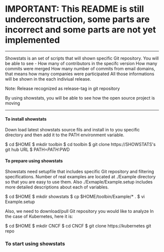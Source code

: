 # IMPORTANT: This README is still underconstruction, some parts are incorrect and some parts are not yet implemented
----
Showstats is an set of scripts that will shown specific Git repository.
You will be able to see -
How many of contributors in the specifc version
How many commits were merged
How many number of commits from email domains, that means how many companies were participated
All those informations will be shown in the each indiviual release.

Note: Release recognized as release-tag in git repository


By using showstats, you will be able to see how the open source project is moving

----
#### To install showstats

Down load latest showstats source fils and install in to you specific directory and then add it to the PATH environment variable.

$ cd $HOME
$ mkdir toolbin
$ cd toolbin
$ git clone https://SHOWSTATS's git hub URL
$ PATH=$PATH:$PWD

#### To prepare using showstats

Showstats need setupfile that includes specific Git repository and filtering specifications.
Number of real examples are located at ./Example directory so that you are easy to use them. Also ./Exmaple/Example.setup includes more detailed descriptions about each of variables.

$ cd $HOME
$ mkdir showstats
$ cp $HOME/toolbin/Example/* .
$ vi Example.setup
 
Also, we need to download/pull Git repository you would like to analyze
In the case of Kubernetes, here it is:

$ cd $HOME
$ mkdir CNCF
$ cd CNCF
$ git clone https://kubernetes git repo



### To start using showstats


